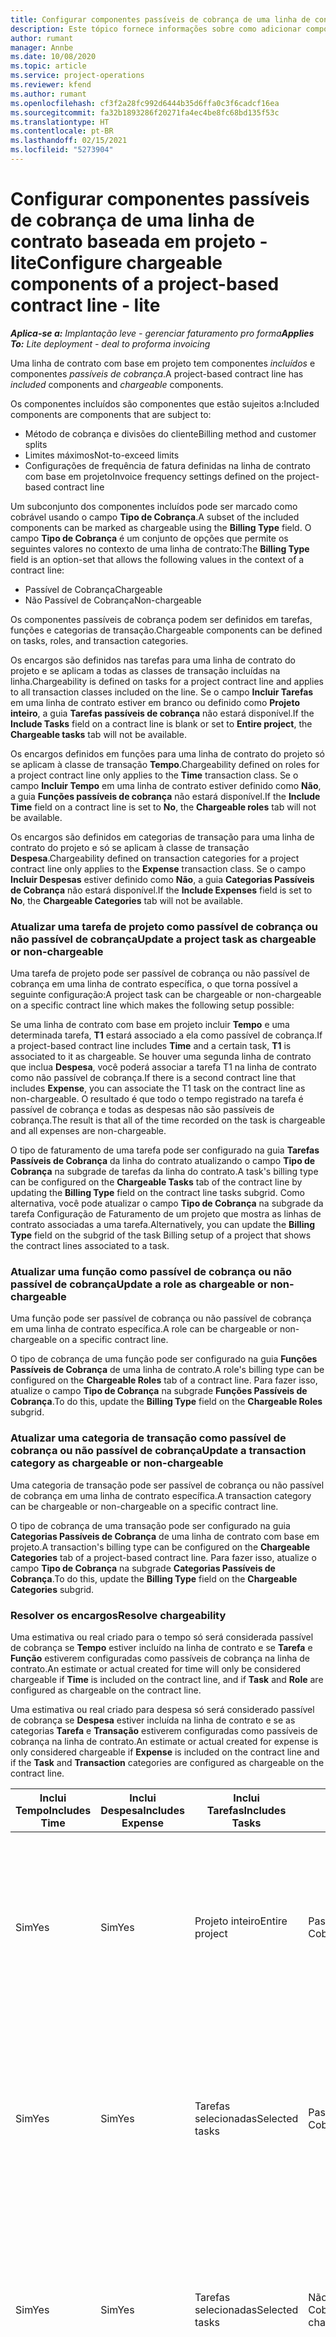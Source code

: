 ```yaml
---
title: Configurar componentes passíveis de cobrança de uma linha de contrato baseada em projeto - lite
description: Este tópico fornece informações sobre como adicionar componentes passíveis de cobrança às linhas de contrato no Project Operations.
author: rumant
manager: Annbe
ms.date: 10/08/2020
ms.topic: article
ms.service: project-operations
ms.reviewer: kfend
ms.author: rumant
ms.openlocfilehash: cf3f2a28fc992d6444b35d6ffa0c3f6cadcf16ea
ms.sourcegitcommit: fa32b1893286f20271fa4ec4be8fc68bd135f53c
ms.translationtype: HT
ms.contentlocale: pt-BR
ms.lasthandoff: 02/15/2021
ms.locfileid: "5273904"
---
```

# <a name="configure-chargeable-components-of-a-project-based-contract-line---lite"></a><span data-ttu-id="cd8ba-103">Configurar componentes passíveis de cobrança de uma linha de contrato baseada em projeto - lite</span><span class="sxs-lookup"><span data-stu-id="cd8ba-103">Configure chargeable components of a project-based contract line - lite</span></span>

<span data-ttu-id="cd8ba-104">_**Aplica-se a:** Implantação leve - gerenciar faturamento pro forma_</span><span class="sxs-lookup"><span data-stu-id="cd8ba-104">_**Applies To:** Lite deployment - deal to proforma invoicing_</span></span>

<span data-ttu-id="cd8ba-105">Uma linha de contrato com base em projeto tem componentes *incluídos* e componentes *passíveis de cobrança*.</span><span class="sxs-lookup"><span data-stu-id="cd8ba-105">A project-based contract line has *included* components and *chargeable* components.</span></span>

<span data-ttu-id="cd8ba-106">Os componentes incluídos são componentes que estão sujeitos a:</span><span class="sxs-lookup"><span data-stu-id="cd8ba-106">Included components are components that are subject to:</span></span>

  - <span data-ttu-id="cd8ba-107">Método de cobrança e divisões do cliente</span><span class="sxs-lookup"><span data-stu-id="cd8ba-107">Billing method and customer splits</span></span>
  - <span data-ttu-id="cd8ba-108">Limites máximos</span><span class="sxs-lookup"><span data-stu-id="cd8ba-108">Not-to-exceed limits</span></span> 
  - <span data-ttu-id="cd8ba-109">Configurações de frequência de fatura definidas na linha de contrato com base em projeto</span><span class="sxs-lookup"><span data-stu-id="cd8ba-109">Invoice frequency settings defined on the project-based contract line</span></span>

<span data-ttu-id="cd8ba-110">Um subconjunto dos componentes incluídos pode ser marcado como cobrável usando o campo **Tipo de Cobrança**.</span><span class="sxs-lookup"><span data-stu-id="cd8ba-110">A subset of the included components can be marked as chargeable using the **Billing Type** field.</span></span> <span data-ttu-id="cd8ba-111">O campo **Tipo de Cobrança** é um conjunto de opções que permite os seguintes valores no contexto de uma linha de contrato:</span><span class="sxs-lookup"><span data-stu-id="cd8ba-111">The **Billing Type** field is an option-set that allows the following values in the context of a contract line:</span></span>

  - <span data-ttu-id="cd8ba-112">Passível de Cobrança</span><span class="sxs-lookup"><span data-stu-id="cd8ba-112">Chargeable</span></span>
  - <span data-ttu-id="cd8ba-113">Não Passível de Cobrança</span><span class="sxs-lookup"><span data-stu-id="cd8ba-113">Non-chargeable</span></span>

<span data-ttu-id="cd8ba-114">Os componentes passíveis de cobrança podem ser definidos em tarefas, funções e categorias de transação.</span><span class="sxs-lookup"><span data-stu-id="cd8ba-114">Chargeable components can be defined on tasks, roles, and transaction categories.</span></span>

<span data-ttu-id="cd8ba-115">Os encargos são definidos nas tarefas para uma linha de contrato do projeto e se aplicam a todas as classes de transação incluídas na linha.</span><span class="sxs-lookup"><span data-stu-id="cd8ba-115">Chargeability is defined on tasks for a project contract line and applies to all transaction classes included on the line.</span></span> <span data-ttu-id="cd8ba-116">Se o campo **Incluir Tarefas** em uma linha de contrato estiver em branco ou definido como **Projeto inteiro**, a guia **Tarefas passíveis de cobrança** não estará disponível.</span><span class="sxs-lookup"><span data-stu-id="cd8ba-116">If the **Include Tasks** field on a contract line is blank or set to **Entire project**, the **Chargeable tasks** tab will not be available.</span></span>

<span data-ttu-id="cd8ba-117">Os encargos definidos em funções para uma linha de contrato do projeto só se aplicam à classe de transação **Tempo**.</span><span class="sxs-lookup"><span data-stu-id="cd8ba-117">Chargeability defined on roles for a project contract line only applies to the **Time** transaction class.</span></span> <span data-ttu-id="cd8ba-118">Se o campo **Incluir Tempo** em uma linha de contrato estiver definido como **Não**, a guia **Funções passíveis de cobrança** não estará disponível.</span><span class="sxs-lookup"><span data-stu-id="cd8ba-118">If the **Include Time** field on a contract line is set to **No**, the **Chargeable roles** tab will not be available.</span></span>

<span data-ttu-id="cd8ba-119">Os encargos são definidos em categorias de transação para uma linha de contrato do projeto e só se aplicam à classe de transação **Despesa**.</span><span class="sxs-lookup"><span data-stu-id="cd8ba-119">Chargeability defined on transaction categories for a project contract line only applies to the **Expense** transaction class.</span></span> <span data-ttu-id="cd8ba-120">Se o campo **Incluir Despesas** estiver definido como **Não**, a guia **Categorias Passíveis de Cobrança** não estará disponível.</span><span class="sxs-lookup"><span data-stu-id="cd8ba-120">If the **Include Expenses** field is set to **No**, the **Chargeable Categories** tab will not be available.</span></span>

### <a name="update-a-project-task-as-chargeable-or-non-chargeable"></a><span data-ttu-id="cd8ba-121">Atualizar uma tarefa de projeto como passível de cobrança ou não passível de cobrança</span><span class="sxs-lookup"><span data-stu-id="cd8ba-121">Update a project task as chargeable or non-chargeable</span></span>

<span data-ttu-id="cd8ba-122">Uma tarefa de projeto pode ser passível de cobrança ou não passível de cobrança em uma linha de contrato específica, o que torna possível a seguinte configuração:</span><span class="sxs-lookup"><span data-stu-id="cd8ba-122">A project task can be chargeable or non-chargeable on a specific contract line which makes the following setup possible:</span></span>

<span data-ttu-id="cd8ba-123">Se uma linha de contrato com base em projeto incluir **Tempo** e uma determinada tarefa, **T1** estará associado a ela como passível de cobrança.</span><span class="sxs-lookup"><span data-stu-id="cd8ba-123">If a project-based contract line includes **Time** and a certain task, **T1** is associated to it as chargeable.</span></span> <span data-ttu-id="cd8ba-124">Se houver uma segunda linha de contrato que inclua **Despesa**, você poderá associar a tarefa T1 na linha de contrato como não passível de cobrança.</span><span class="sxs-lookup"><span data-stu-id="cd8ba-124">If there is a second contract line that includes **Expense**, you can associate the T1 task on the contract line as non-chargeable.</span></span> <span data-ttu-id="cd8ba-125">O resultado é que todo o tempo registrado na tarefa é passível de cobrança e todas as despesas não são passíveis de cobrança.</span><span class="sxs-lookup"><span data-stu-id="cd8ba-125">The result is that all of the time recorded on the task is chargeable and all expenses are non-chargeable.</span></span>

<span data-ttu-id="cd8ba-126">O tipo de faturamento de uma tarefa pode ser configurado na guia **Tarefas Passíveis de Cobrança** da linha do contrato atualizando o campo **Tipo de Cobrança** na subgrade de tarefas da linha do contrato.</span><span class="sxs-lookup"><span data-stu-id="cd8ba-126">A task's billing type can be configured on the **Chargeable Tasks** tab of the contract line by updating the **Billing Type** field on the contract line tasks subgrid.</span></span> <span data-ttu-id="cd8ba-127">Como alternativa, você pode atualizar o campo **Tipo de Cobrança** na subgrade da tarefa Configuração de Faturamento de um projeto que mostra as linhas de contrato associadas a uma tarefa.</span><span class="sxs-lookup"><span data-stu-id="cd8ba-127">Alternatively, you can update the **Billing Type** field on the subgrid of the task Billing setup of a project that shows the contract lines associated to a task.</span></span>

### <a name="update-a-role-as-chargeable-or-non-chargeable"></a><span data-ttu-id="cd8ba-128">Atualizar uma função como passível de cobrança ou não passível de cobrança</span><span class="sxs-lookup"><span data-stu-id="cd8ba-128">Update a role as chargeable or non-chargeable</span></span>

<span data-ttu-id="cd8ba-129">Uma função pode ser passível de cobrança ou não passível de cobrança em uma linha de contrato específica.</span><span class="sxs-lookup"><span data-stu-id="cd8ba-129">A role can be chargeable or non-chargeable on a specific contract line.</span></span>

<span data-ttu-id="cd8ba-130">O tipo de cobrança de uma função pode ser configurado na guia **Funções Passíveis de Cobrança** de uma linha de contrato.</span><span class="sxs-lookup"><span data-stu-id="cd8ba-130">A role's billing type can be configured on the **Chargeable Roles** tab of a contract line.</span></span> <span data-ttu-id="cd8ba-131">Para fazer isso, atualize o campo **Tipo de Cobrança** na subgrade **Funções Passíveis de Cobrança**.</span><span class="sxs-lookup"><span data-stu-id="cd8ba-131">To do this, update the **Billing Type** field on the **Chargeable Roles** subgrid.</span></span>

### <a name="update-a-transaction-category-as-chargeable-or-non-chargeable"></a><span data-ttu-id="cd8ba-132">Atualizar uma categoria de transação como passível de cobrança ou não passível de cobrança</span><span class="sxs-lookup"><span data-stu-id="cd8ba-132">Update a transaction category as chargeable or non-chargeable</span></span>

<span data-ttu-id="cd8ba-133">Uma categoria de transação pode ser passível de cobrança ou não passível de cobrança em uma linha de contrato específica.</span><span class="sxs-lookup"><span data-stu-id="cd8ba-133">A transaction category can be chargeable or non-chargeable on a specific contract line.</span></span>

<span data-ttu-id="cd8ba-134">O tipo de cobrança de uma transação pode ser configurado na guia **Categorias Passíveis de Cobrança** de uma linha de contrato com base em projeto.</span><span class="sxs-lookup"><span data-stu-id="cd8ba-134">A transaction's billing type can be configured on the **Chargeable Categories** tab of a project-based contract line.</span></span> <span data-ttu-id="cd8ba-135">Para fazer isso, atualize o campo **Tipo de Cobrança** na subgrade **Categorias Passíveis de Cobrança**.</span><span class="sxs-lookup"><span data-stu-id="cd8ba-135">To do this, update the **Billing Type** field on the **Chargeable Categories** subgrid.</span></span>

### <a name="resolve-chargeability"></a><span data-ttu-id="cd8ba-136">Resolver os encargos</span><span class="sxs-lookup"><span data-stu-id="cd8ba-136">Resolve chargeability</span></span>

<span data-ttu-id="cd8ba-137">Uma estimativa ou real criado para o tempo só será considerada passível de cobrança se **Tempo** estiver incluído na linha de contrato e se **Tarefa** e **Função** estiverem configuradas como passíveis de cobrança na linha de contrato.</span><span class="sxs-lookup"><span data-stu-id="cd8ba-137">An estimate or actual created for time will only be considered chargeable if **Time** is included on the contract line, and if **Task** and **Role** are configured as chargeable on the contract line.</span></span>

<span data-ttu-id="cd8ba-138">Uma estimativa ou real criado para despesa só será considerado passível de cobrança se **Despesa** estiver incluída na linha de contrato e se as categorias **Tarefa** e **Transação** estiverem configuradas como passíveis de cobrança na linha de contrato.</span><span class="sxs-lookup"><span data-stu-id="cd8ba-138">An estimate or actual created for expense is only considered chargeable if **Expense** is included on the contract line and if the **Task** and **Transaction** categories are configured as chargeable on the contract line.</span></span>


| <span data-ttu-id="cd8ba-139">Inclui Tempo</span><span class="sxs-lookup"><span data-stu-id="cd8ba-139">Includes Time</span></span> | <span data-ttu-id="cd8ba-140">Inclui Despesa</span><span class="sxs-lookup"><span data-stu-id="cd8ba-140">Includes Expense</span></span> | <span data-ttu-id="cd8ba-141">Inclui Tarefas</span><span class="sxs-lookup"><span data-stu-id="cd8ba-141">Includes Tasks</span></span> | <span data-ttu-id="cd8ba-142">Função</span><span class="sxs-lookup"><span data-stu-id="cd8ba-142">Role</span></span>           | <span data-ttu-id="cd8ba-143">Categoria</span><span class="sxs-lookup"><span data-stu-id="cd8ba-143">Category</span></span>       | <span data-ttu-id="cd8ba-144">Tarefa</span><span class="sxs-lookup"><span data-stu-id="cd8ba-144">Task</span></span>                                                                                                      |
|---------------|------------------|----------------|----------------|----------------|-----------------------------------------------------------------------------------------------------------|
| <span data-ttu-id="cd8ba-145">Sim</span><span class="sxs-lookup"><span data-stu-id="cd8ba-145">Yes</span></span>           | <span data-ttu-id="cd8ba-146">Sim</span><span class="sxs-lookup"><span data-stu-id="cd8ba-146">Yes</span></span>              | <span data-ttu-id="cd8ba-147">Projeto inteiro</span><span class="sxs-lookup"><span data-stu-id="cd8ba-147">Entire project</span></span> | <span data-ttu-id="cd8ba-148">Passível de Cobrança</span><span class="sxs-lookup"><span data-stu-id="cd8ba-148">Chargeable</span></span>     | <span data-ttu-id="cd8ba-149">Passível de Cobrança</span><span class="sxs-lookup"><span data-stu-id="cd8ba-149">Chargeable</span></span>     | <span data-ttu-id="cd8ba-150">Cobrança em um Tempo real: **Passível de Cobrança**</span><span class="sxs-lookup"><span data-stu-id="cd8ba-150">Billing on a Time actual: **Chargeable**</span></span> </br> <span data-ttu-id="cd8ba-151">Tipo de cobrança em Despesa real: **Passível de Cobrança**</span><span class="sxs-lookup"><span data-stu-id="cd8ba-151">Billing type on Expense actual: **Chargeable**</span></span>           |
| <span data-ttu-id="cd8ba-152">Sim</span><span class="sxs-lookup"><span data-stu-id="cd8ba-152">Yes</span></span>           | <span data-ttu-id="cd8ba-153">Sim</span><span class="sxs-lookup"><span data-stu-id="cd8ba-153">Yes</span></span>              | <span data-ttu-id="cd8ba-154">Tarefas selecionadas</span><span class="sxs-lookup"><span data-stu-id="cd8ba-154">Selected tasks</span></span> | <span data-ttu-id="cd8ba-155">Passível de Cobrança</span><span class="sxs-lookup"><span data-stu-id="cd8ba-155">Chargeable</span></span>     | <span data-ttu-id="cd8ba-156">Passível de Cobrança</span><span class="sxs-lookup"><span data-stu-id="cd8ba-156">Chargeable</span></span>     | <span data-ttu-id="cd8ba-157">Cobrança em um Tempo real: **Passível de Cobrança**</span><span class="sxs-lookup"><span data-stu-id="cd8ba-157">Billing on a Time actual: **Chargeable**</span></span> </br> <span data-ttu-id="cd8ba-158">Tipo de cobrança em Despesa real: **Passível de Cobrança**</span><span class="sxs-lookup"><span data-stu-id="cd8ba-158">Billing type on Expense actual: **Chargeable**</span></span>           |
| <span data-ttu-id="cd8ba-159">Sim</span><span class="sxs-lookup"><span data-stu-id="cd8ba-159">Yes</span></span>           | <span data-ttu-id="cd8ba-160">Sim</span><span class="sxs-lookup"><span data-stu-id="cd8ba-160">Yes</span></span>              | <span data-ttu-id="cd8ba-161">Tarefas selecionadas</span><span class="sxs-lookup"><span data-stu-id="cd8ba-161">Selected tasks</span></span> | <span data-ttu-id="cd8ba-162">Não Passível de Cobrança</span><span class="sxs-lookup"><span data-stu-id="cd8ba-162">Non-chargeable</span></span> | <span data-ttu-id="cd8ba-163">Passível de Cobrança</span><span class="sxs-lookup"><span data-stu-id="cd8ba-163">Chargeable</span></span>     | <span data-ttu-id="cd8ba-164">Cobrança em um Tempo real: **Não Passível de Cobrança**</span><span class="sxs-lookup"><span data-stu-id="cd8ba-164">Billing on a Time actual: **Non-chargeable**</span></span> </br> <span data-ttu-id="cd8ba-165">Tipo de cobrança em Despesa real: **Passível de Cobrança**</span><span class="sxs-lookup"><span data-stu-id="cd8ba-165">Billing type on Expense actual: **Chargeable**</span></span>       |
| <span data-ttu-id="cd8ba-166">Sim</span><span class="sxs-lookup"><span data-stu-id="cd8ba-166">Yes</span></span>           | <span data-ttu-id="cd8ba-167">Sim</span><span class="sxs-lookup"><span data-stu-id="cd8ba-167">Yes</span></span>              | <span data-ttu-id="cd8ba-168">Tarefas selecionadas</span><span class="sxs-lookup"><span data-stu-id="cd8ba-168">Selected tasks</span></span> | <span data-ttu-id="cd8ba-169">Passível de Cobrança</span><span class="sxs-lookup"><span data-stu-id="cd8ba-169">Chargeable</span></span>     | <span data-ttu-id="cd8ba-170">Passível de Cobrança</span><span class="sxs-lookup"><span data-stu-id="cd8ba-170">Chargeable</span></span>     | <span data-ttu-id="cd8ba-171">Cobrança em um Tempo real: **Não Passível de Cobrança**</span><span class="sxs-lookup"><span data-stu-id="cd8ba-171">Billing on a Time actual: **Non-chargeable**</span></span> </br> <span data-ttu-id="cd8ba-172">Tipo de cobrança em Despesa real: **Não Passível de Cobrança**</span><span class="sxs-lookup"><span data-stu-id="cd8ba-172">Billing type on Expense actual:   **Non-chargeable**</span></span> |
| <span data-ttu-id="cd8ba-173">Sim</span><span class="sxs-lookup"><span data-stu-id="cd8ba-173">Yes</span></span>           | <span data-ttu-id="cd8ba-174">Sim</span><span class="sxs-lookup"><span data-stu-id="cd8ba-174">Yes</span></span>              | <span data-ttu-id="cd8ba-175">Tarefas selecionadas</span><span class="sxs-lookup"><span data-stu-id="cd8ba-175">Selected tasks</span></span> | <span data-ttu-id="cd8ba-176">Não Passível de Cobrança</span><span class="sxs-lookup"><span data-stu-id="cd8ba-176">Non-chargeable</span></span> | <span data-ttu-id="cd8ba-177">Passível de Cobrança</span><span class="sxs-lookup"><span data-stu-id="cd8ba-177">Chargeable</span></span>     | <span data-ttu-id="cd8ba-178">Cobrança em um Tempo real: **Não Passível de Cobrança**</span><span class="sxs-lookup"><span data-stu-id="cd8ba-178">Billing on a Time actual: **Non-chargeable**</span></span> </br> <span data-ttu-id="cd8ba-179">Tipo de cobrança em Despesa real: **Não Passível de Cobrança**</span><span class="sxs-lookup"><span data-stu-id="cd8ba-179">Billing type on Expense actual:   **Non-chargeable**</span></span> |
| <span data-ttu-id="cd8ba-180">Sim</span><span class="sxs-lookup"><span data-stu-id="cd8ba-180">Yes</span></span>           | <span data-ttu-id="cd8ba-181">Sim</span><span class="sxs-lookup"><span data-stu-id="cd8ba-181">Yes</span></span>              | <span data-ttu-id="cd8ba-182">Tarefas selecionadas</span><span class="sxs-lookup"><span data-stu-id="cd8ba-182">Selected tasks</span></span> | <span data-ttu-id="cd8ba-183">Não Passível de Cobrança</span><span class="sxs-lookup"><span data-stu-id="cd8ba-183">Non-chargeable</span></span> | <span data-ttu-id="cd8ba-184">Não Passível de Cobrança</span><span class="sxs-lookup"><span data-stu-id="cd8ba-184">Non-chargeable</span></span> | <span data-ttu-id="cd8ba-185">Cobrança em um Tempo real: **Não Passível de Cobrança**</span><span class="sxs-lookup"><span data-stu-id="cd8ba-185">Billing on a Time actual: **Non-chargeable**</span></span> </br> <span data-ttu-id="cd8ba-186">Tipo de cobrança em Despesa real: **Não Passível de Cobrança**</span><span class="sxs-lookup"><span data-stu-id="cd8ba-186">Billing type on Expense actual:   **Non-chargeable**</span></span> |
| <span data-ttu-id="cd8ba-187">No</span><span class="sxs-lookup"><span data-stu-id="cd8ba-187">No</span></span>            | <span data-ttu-id="cd8ba-188">Sim</span><span class="sxs-lookup"><span data-stu-id="cd8ba-188">Yes</span></span>              | <span data-ttu-id="cd8ba-189">Projeto inteiro</span><span class="sxs-lookup"><span data-stu-id="cd8ba-189">Entire project</span></span> | <span data-ttu-id="cd8ba-190">Não pode ser definido</span><span class="sxs-lookup"><span data-stu-id="cd8ba-190">Can't be set</span></span>   | <span data-ttu-id="cd8ba-191">Passível de Cobrança</span><span class="sxs-lookup"><span data-stu-id="cd8ba-191">Chargeable</span></span>     | <span data-ttu-id="cd8ba-192">Cobrança em um Tempo real: **Não disponível**</span><span class="sxs-lookup"><span data-stu-id="cd8ba-192">Billing on a Time actual: **Not available**</span></span></br><span data-ttu-id="cd8ba-193">Tipo de cobrança em Despesa real: **Passível de Cobrança**</span><span class="sxs-lookup"><span data-stu-id="cd8ba-193">Billing type on Expense actual: **Chargeable**</span></span>          |
| <span data-ttu-id="cd8ba-194">No</span><span class="sxs-lookup"><span data-stu-id="cd8ba-194">No</span></span>            | <span data-ttu-id="cd8ba-195">Sim</span><span class="sxs-lookup"><span data-stu-id="cd8ba-195">Yes</span></span>              | <span data-ttu-id="cd8ba-196">Projeto inteiro</span><span class="sxs-lookup"><span data-stu-id="cd8ba-196">Entire project</span></span> | <span data-ttu-id="cd8ba-197">Não pode ser definido</span><span class="sxs-lookup"><span data-stu-id="cd8ba-197">Can't be set</span></span>   | <span data-ttu-id="cd8ba-198">Não Passível de Cobrança</span><span class="sxs-lookup"><span data-stu-id="cd8ba-198">Non-chargeable</span></span> | <span data-ttu-id="cd8ba-199">Cobrança em um Tempo real: **Não disponível**</span><span class="sxs-lookup"><span data-stu-id="cd8ba-199">Billing on a Time actual: **Not available**</span></span></br> <span data-ttu-id="cd8ba-200">Tipo de cobrança em Despesa real: **Não Passível de Cobrança**</span><span class="sxs-lookup"><span data-stu-id="cd8ba-200">Billing type on Expense actual: **Non-chargeable**</span></span>     |
| <span data-ttu-id="cd8ba-201">Sim</span><span class="sxs-lookup"><span data-stu-id="cd8ba-201">Yes</span></span>           | <span data-ttu-id="cd8ba-202">No</span><span class="sxs-lookup"><span data-stu-id="cd8ba-202">No</span></span>               | <span data-ttu-id="cd8ba-203">Projeto inteiro</span><span class="sxs-lookup"><span data-stu-id="cd8ba-203">Entire project</span></span> | <span data-ttu-id="cd8ba-204">Passível de Cobrança</span><span class="sxs-lookup"><span data-stu-id="cd8ba-204">Chargeable</span></span>     | <span data-ttu-id="cd8ba-205">Não pode ser definido</span><span class="sxs-lookup"><span data-stu-id="cd8ba-205">Can't be set</span></span>   | <span data-ttu-id="cd8ba-206">Cobrança em um Tempo real: **Passível de Cobrança**</span><span class="sxs-lookup"><span data-stu-id="cd8ba-206">Billing on a Time actual: **Chargeable**</span></span> </br> <span data-ttu-id="cd8ba-207">Tipo de cobrança em Despesa real: **Não disponível**</span><span class="sxs-lookup"><span data-stu-id="cd8ba-207">Billing type on Expense actual: **Not available**</span></span>        |
| <span data-ttu-id="cd8ba-208">Sim</span><span class="sxs-lookup"><span data-stu-id="cd8ba-208">Yes</span></span>           | <span data-ttu-id="cd8ba-209">No</span><span class="sxs-lookup"><span data-stu-id="cd8ba-209">No</span></span>               | <span data-ttu-id="cd8ba-210">Projeto inteiro</span><span class="sxs-lookup"><span data-stu-id="cd8ba-210">Entire project</span></span> | <span data-ttu-id="cd8ba-211">Não Passível de Cobrança</span><span class="sxs-lookup"><span data-stu-id="cd8ba-211">Non-chargeable</span></span> | <span data-ttu-id="cd8ba-212">Não pode ser definido</span><span class="sxs-lookup"><span data-stu-id="cd8ba-212">Can't be set</span></span>   | <span data-ttu-id="cd8ba-213">Cobrança em um Tempo real: **Não Passível de Cobrança**</span><span class="sxs-lookup"><span data-stu-id="cd8ba-213">Billing on a Time actual: **Non-chargeable**</span></span> </br><span data-ttu-id="cd8ba-214">Tipo de cobrança em Despesa real: **Não disponível**</span><span class="sxs-lookup"><span data-stu-id="cd8ba-214">Billing type on Expense actual: **Not   available**</span></span>   |


[!INCLUDE[footer-include](../../includes/footer-banner.md)]